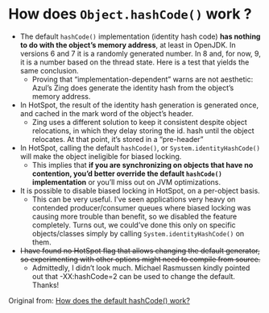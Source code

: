 # How does `Object.hashCode()` work ?

- The default `hashCode()` implementation (identity hash code) **has nothing to do with the object’s memory address**, at least in OpenJDK. In versions 6 and 7 it is a randomly generated number. In 8 and, for now, 9, it is a number based on the thread state. Here is a test that yields the same conclusion.
  - Proving that “implementation-dependent” warns are not aesthetic: Azul’s Zing does generate the identity hash from the object’s memory address.
- In HotSpot, the result of the identity hash generation is generated once, and cached in the mark word of the object’s header.
  - Zing uses a different solution to keep it consistent despite object relocations, in which they delay storing the id. hash until the object relocates. At that point, it’s stored in a “pre-header”
- In HotSpot, calling the default `hashCode()`, or `System.identityHashCode()` will make the object ineligible for biased locking.
  - This implies that **if you are synchronizing on objects that have no contention, you’d better override the default `hashCode()` implementation** or you’ll miss out on JVM optimizations.
- It is possible to disable biased locking in HotSpot, on a per-object basis.
  - This can be very useful. I’ve seen applications very heavy on contended producer/consumer queues where biased locking was causing more trouble than benefit, so we disabled the feature completely. Turns out, we could’ve done this only on specific objects/classes simply by calling `System.identityHashCode()` on them.
- ~~I have found no HotSpot flag that allows changing the default generator, so experimenting with other options might need to compile from source.~~
  - Admittedly, I didn’t look much. Michael Rasmussen kindly pointed out that -XX:hashCode=2 can be used to change the default. Thanks!

Original from: [How does the default hashCode() work?](https://srvaroa.github.io/jvm/java/openjdk/biased-locking/2017/01/30/hashCode.html)